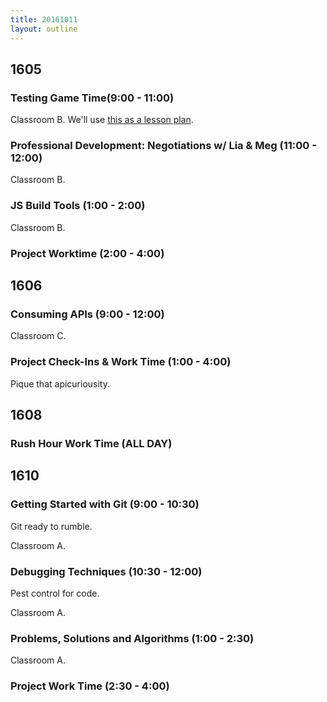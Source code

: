 ```yaml
---
title: 20161011
layout: outline
---
```


## 1605

### Testing Game Time(9:00 - 11:00)

Classroom B. We'll use [this as a lesson plan](https://github.com/turingschool-examples/gametime-testing-journey/).

### Professional Development: Negotiations w/ Lia & Meg (11:00 - 12:00)

Classroom B.

### JS Build Tools (1:00 - 2:00)

Classroom B.

### Project Worktime (2:00 - 4:00)



## 1606

### Consuming APIs (9:00 - 12:00)

Classroom C.

### Project Check-Ins & Work Time (1:00 - 4:00)

Pique that apicuriousity.


## 1608

### Rush Hour Work Time (ALL DAY)


## 1610

### Getting Started with Git (9:00 - 10:30)

Git ready to rumble.

Classroom A.


### Debugging Techniques (10:30 - 12:00)

Pest control for code.

Classroom A.

### Problems, Solutions and Algorithms (1:00 - 2:30)

Classroom A.

### Project Work Time (2:30 - 4:00)
